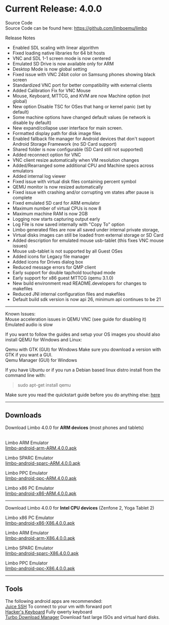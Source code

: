 # Current Release: 4.0.0  
Source Code  
Source Code can be found here: https://github.com/limboemu/limbo  
  
  
Release Notes  
  
* Enabled SDL scaling with linear algorithm
* Fixed loading native libraries for 64 bit hosts
* VNC and SDL 1-1 screen mode is now centered
* Emulated SD Drive is now available only for ARM
* Desktop Mode is now global setting
* Fixed issue with VNC 24bit color on Samsung phones showing black screen
* Standardized VNC port for better compatibility with external clients
* Added Calibration Fix for VNC Mouse
* Mouse, Keyboard, MTTCG, and KVM are now Machine option (not global)
* New option Disable TSC for OSes that hang or kernel panic (set by default)
* Some machine options have changed default values (ie network is disable by default)
* New expand/collapse user interface for main screen.
* Formatted display path for disk image files
* Enabled fallback file manager for Android devices that don't support Android Storage Framework (no SD Card support)
* Shared folder is now configurable (SD Card still not supported)
* Added reconnect option for VNC
* VNC client resize automatically when VM resolution changes
* Added/Rearranged some additional CPU and Machine specs across emulators
* Added internal log viewer
* Fixed issue with virtual disk files containing percent symbol
* QEMU monitor is now resized automatically
* Fixed issue with crashing and/or corrupting vm states after pause is complete
* Fixed emulated SD card for ARM emulator
* Maximum number of virtual CPUs is now 8
* Maximum machine RAM is now 2GB
* Logging now starts capturing output early
* Log File is now saved internally with "Copy To" option
* Limbo generated files are now all saved under internal private storage,
* Virtual disks images can still be loaded from external storage or SD Card
* Added description for emulated mouse usb-tablet (this fixes VNC mouse issues)
* Mouse usb-tablet is not supported by all Guest OSes
* Added icons for Legacy file manager
* Added icons for Drives dialog box
* Reduced message errors for QMP client
* Early support for double tap/hold touchpad mode
* Early support for x86 guest MTTCG (qemu 3.1.0)
* New build environment read README.developers for changes to makefiles
* Reduced JNI internal configuration files and makefiles
* Default build sdk version is now api 26, minimum api continues to be 21
  
  
***

Known Issues:  
Mouse acceleration issues in QEMU VNC (see guide for disabling it)  
Emulated audio is slow  

  
If you want to follow the guides and setup your OS images you should also install QEMU for Windows and Linux:  
  
Qemu with GTK (GUI) for Windows Make sure you download a version with GTK if you want a GUI.  
Qemu Manager (GUI) for Windows  
  
If you have Ubuntu or if you run a Debian based linux distro install from the command line with:   
> sudo apt-get install qemu  
  
Make sure you read the quickstart guide before you do anything else: [here](https://github.com/limboemu/limbo/wiki/Quickstart)  
  
***

## Downloads  
﻿Download Limbo 4.0.0 for **ARM devices** (most phones and tablets)  
  ​
  
Limbo ARM Emulator  
[limbo-android-arm-ARM.4.0.0.apk](https://drive.google.com/uc?export=download&id=1XID78k8hxEQzJqoT5LmMflm6-RDXJoR7)
  
Limbo SPARC Emulator   
[limbo-android-sparc-ARM.4.0.0.apk](https://drive.google.com/uc?export=download&id=1uRj8_g5UJlKMHv2YM24Jo0Wb9UWyhKgv)  
  
Limbo PPC Emulator  
[limbo-android-ppc-ARM.4.0.0.apk](https://drive.google.com/uc?export=download&id=1yHCOonMbvSIhYAMAaiE0KhHjpMdCJu8L)  
  
Limbo x86 PC Emulator  
[limbo-android-x86-ARM.4.0.0.apk](https://drive.google.com/uc?export=download&id=1mF1mZbuf1DHMmUoThFLHPEg8UEcPWeLW)  
  
***

Download Limbo 4.0.0 for **Intel CPU devices** (Zenfone 2, Yoga Tablet 2)  
  
  
Limbo x86 PC Emulator  
[limbo-android-x86-X86.4.0.0.apk](https://drive.google.com/uc?export=download&id=1WxCrFCdF7i2eRbsZUYp8Qi0oIBP5Qaa6)  
  
Limbo ARM Emulator  
[limbo-android-arm-X86.4.0.0.apk](https://drive.google.com/uc?export=download&id=1xOWDfcDb7UniFhwoCgvnYT7Z0K02-5-n)  
  
Limbo SPARC Emulator  
[limbo-android-sparc-X86.4.0.0.apk](https://drive.google.com/uc?export=download&id=1XrmbGmk3kExbM5MAZQ1T8XRM56KZmWKR)  
  
Limbo PPC Emulator  
[limbo-android-ppc-X86.4.0.0.apk](https://drive.google.com/uc?export=download&id=1FcaB45nlKxIBxrNCaQ3AwbRVrhoUu4ld)
  
  

***

## Tools
The following android apps are recommended:  
[Juice SSH](https://play.google.com/store/apps/details?id=com.sonelli.juicessh) To connect to your vm with forward port  
[Hacker's Keyboard](https://play.google.com/store/apps/details?id=org.pocketworkstation.pckeyboard) Fully qwerty keyboard  
[Turbo Download Manager](https://play.google.com/store/apps/details?id=com.okythoos.android.tdmpro) Download fast large  ISOs and virtual hard disks.    
  
  
  
  